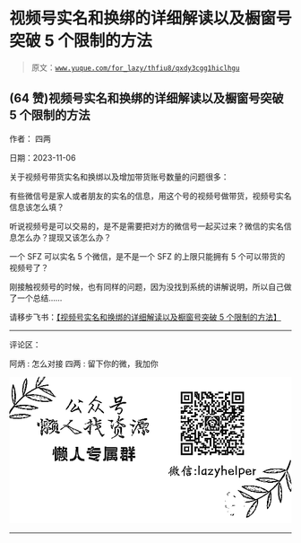 # 视频号实名和换绑的详细解读以及橱窗号突破 5 个限制的方法

> 原文：[`www.yuque.com/for_lazy/thfiu8/qxdy3cgg1hiclhgu`](https://www.yuque.com/for_lazy/thfiu8/qxdy3cgg1hiclhgu)

## (64 赞)视频号实名和换绑的详细解读以及橱窗号突破 5 个限制的方法

作者： 四两

日期：2023-11-06

关于视频号带货实名和换绑以及增加带货账号数量的问题很多：

有些微信号是家人或者朋友的实名的信息，用这个号的视频号做带货，视频号实名信息该怎么填？

听说视频号是可以交易的，是不是需要把对方的微信号一起买过来？微信的实名信息怎么办？提现又该怎么办？

一个 SFZ 可以实名 5 个微信，是不是一个 SFZ 的上限只能拥有 5 个可以带货的视频号了？

刚接触视频号的时候，也有同样的问题，因为没找到系统的讲解说明，所以自己做了一个总结……

请移步飞书：[【视频号实名和换绑的详细解读以及橱窗号突破 5 个限制的方法】](https://ghfs8pgz0q.feishu.cn/docx/SRL4dODe3okHbxxVblZcwncln4V?from=from_copylink)

* * *

评论区：

阿炳 : 怎么对接
四两 : 留下你的微，我加你

![](img/1c37d505930596d12a88ab23e11aa07a.png)

* * *